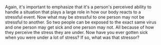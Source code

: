 Again, it's important to emphasize that it's a person's perceived ability to
handle a situation that plays a large role in how our body reacts to a
stressful event. Now what may be stressful to one person may not be stressful
to another. So two people can be exposed to the exact same virus and one person
may get sick and one person may not. All because of how they perceive the
stress they are under. Now have you ever gotten sick when you were under a lot
of stress? If so, what was that stressor?
